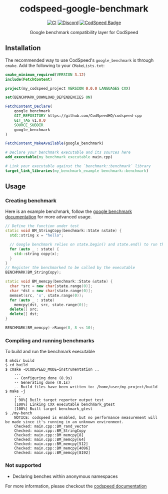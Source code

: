 <div align="center">
<h1>codspeed-google-benchmark</h1>

[![CI](https://github.com/CodSpeedHQ/codspeed-cpp/actions/workflows/ci.yml/badge.svg?branch=main)](https://github.com/CodSpeedHQ/codspeed-cpp/actions/workflows/ci.yml)
[![Discord](https://img.shields.io/badge/chat%20on-discord-7289da.svg)](https://discord.com/invite/MxpaCfKSqF)
[![CodSpeed Badge](https://img.shields.io/endpoint?url=https://codspeed.io/badge.json)](https://codspeed.io/CodSpeedHQ/codspeed-cpp)

Google benchmark compatibility layer for CodSpeed

</div>

## Installation

The recommended way to use CodSpeed's `google_benchmark` is through `cmake`. Add
the following to your `CMakeLists.txt`:

```cmake title="CMakeLists.txt"
cmake_minimum_required(VERSION 3.12)
include(FetchContent)

project(my_codspeed_project VERSION 0.0.0 LANGUAGES CXX)

set(BENCHMARK_DOWNLOAD_DEPENDENCIES ON)

FetchContent_Declare(
    google_benchmark
    GIT_REPOSITORY https://github.com/CodSpeedHQ/codspeed-cpp
    GIT_TAG v1.0.0
    SOURCE_SUBDIR
    google_benchmark
)

FetchContent_MakeAvailable(google_benchmark)

# Declare your benchmark executable and its sources here
add_executable(my_benchmark_executable main.cpp)

# Link your executable against the `benchmark::benchmark` library
target_link_libraries(my_benchmark_example benchmark::benchmark)
```

## Usage

### Creating benchmark

Here is an example benchmark, follow the [google benchmark documentation](https://github.com/google/benchmark/blob/main/docs/user_guide.md) for more advanced usage.

```cpp title="main.cpp"
// Define the function under test
static void BM_StringCopy(benchmark::State &state) {
  std::string x = "hello";

  // Google benchmark relies on state.begin() and state.end() to run the benchmark and count iterations
  for (auto _ : state) {
    std::string copy(x);
  }
}
// Register the benchmarked to be called by the executable
BENCHMARK(BM_StringCopy);

static void BM_memcpy(benchmark::State &state) {
  char *src = new char[state.range(0)];
  char *dst = new char[state.range(0)];
  memset(src, 'x', state.range(0));
  for (auto _ : state)
    memcpy(dst, src, state.range(0));
  delete[] src;
  delete[] dst;
}

BENCHMARK(BM_memcpy)->Range(8, 8 << 10);
```

### Compiling and running benchmarks

To build and run the benchmark executable

```
$ mkdir build
$ cd build
$ cmake -DCODSPEED_MODE=instrumentation ..
    ...
    -- Configuring done (8.9s)
    -- Generating done (0.1s)
    -- Build files have been written to: /home/user/my-project/build
$ make -j
    ...
    [ 98%] Built target reporter_output_test
    [100%] Linking CXX executable benchmark_gtest
    [100%] Built target benchmark_gtest
$ ./my-bench
    NOTICE: codspeed is enabled, but no performance measurement will be made since it's running in an unknown environment.
    Checked: main.cpp::BM_rand_vector
    Checked: main.cpp::BM_StringCopy
    Checked: main.cpp::BM_memcpy[8]
    Checked: main.cpp::BM_memcpy[64]
    Checked: main.cpp::BM_memcpy[512]
    Checked: main.cpp::BM_memcpy[4096]
    Checked: main.cpp::BM_memcpy[8192]
```

### Not supported

- Declaring benches within anonymous namespaces

For more information, please checkout the [codspeed documentation](https://docs.codspeed.io/benchmarks/cpp)
